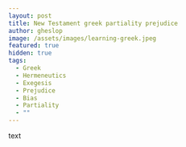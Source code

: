 ```yaml
---
layout: post
title: New Testament greek partiality prejudice
author: gheslop
image: /assets/images/learning-greek.jpeg
featured: true
hidden: true
tags:
  - Greek
  - Hermeneutics
  - Exegesis
  - Prejudice
  - Bias
  - Partiality
  - ""
---
```

text